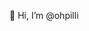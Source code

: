 👋 Hi, I’m @ohpilli


<!---
ohpilli/ohpilli is a ✨ special ✨ repository because its `README.md` (this file) appears on your GitHub profile.
You can click the Preview link to take a look at your changes.
--->
